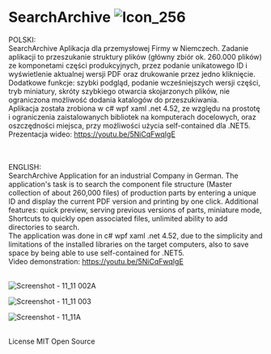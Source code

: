 # SearchArchive   ![Icon_256](https://user-images.githubusercontent.com/55595642/141362442-2992d58c-ad17-4d40-ad4b-dbebc95f1654.png)

POLSKI: <br/> 
SearchArchive Aplikacja dla przemysłowej Firmy w Niemczech. Zadanie aplikacji to przeszukanie struktury plików (główny zbiór ok. 260.000 plików) ze komponetami części produkcyjnych, przez podanie unikatowego ID i wyświetlenie aktualnej wersji PDF oraz drukowanie przez jedno kliknięcie. Dodatkowe funkcje: szybki podgląd,
podanie wcześniejszych wersji części, tryb miniatury, skróty szybkiego otwarcia skojarzonych plików, nie ograniczona możliwość dodania katalogów do przeszukiwania. 
<br/> 
Aplikacja została zrobiona w c# wpf xaml .net 4.52, ze względu na prostotę i ograniczenia zaistalowanych bibliotek na komputerach docelowych,
oraz oszczędności miejsca, przy możliwości użycia self-contained dla .NET5.
<br/>
Prezentacja wideo: https://youtu.be/5NiCqFwqIgE

<br/><br/>
ENGLISH: <br/>
SearchArchive Application for an industrial Company in German. The application's task is to search the component file structure (Master collection of about 260,000 files) of production parts by entering a unique ID and display the current PDF version and printing by one click. Additional features: quick preview, serving previous versions of parts, miniature mode, Shortcuts to quickly open associated files, unlimited ability to add directories to search.
<br/>
The application was done in c# wpf xaml .net 4.52, due to the simplicity and limitations of the installed libraries on the target computers, also to save space by being able to use self-contained for .NET5.
<br/>
Video demonstration: https://youtu.be/5NiCqFwqIgE
<br/><br/>

![Screenshot - 11_11 002A](https://user-images.githubusercontent.com/55595642/141352161-95e9ca75-1afc-41ff-b79d-a17abd5e8484.png)

![Screenshot - 11_11 003](https://user-images.githubusercontent.com/55595642/141351919-e5854b79-599f-4c34-923d-68bee304cba3.png)

![Screenshot - 11_11A](https://user-images.githubusercontent.com/55595642/141352172-06045f37-0f1a-451d-9cc3-f29befe27c24.png)

<br/>
License MIT Open Source

